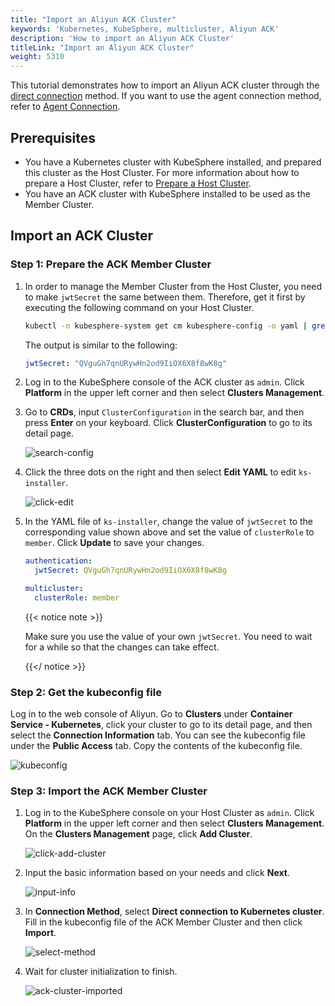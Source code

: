 ```yaml
---
title: "Import an Aliyun ACK Cluster"
keywords: 'Kubernetes, KubeSphere, multicluster, Aliyun ACK'
description: 'How to import an Aliyun ACK Cluster'
titleLink: "Import an Aliyun ACK Cluster"
weight: 5310
---
```


This tutorial demonstrates how to import an Aliyun ACK cluster through the [direct connection](../../../multicluster-management/enable-multicluster/direct-connection/) method. If you want to use the agent connection method, refer to [Agent Connection](../../../multicluster-management/enable-multicluster/agent-connection/).

## Prerequisites

- You have a Kubernetes cluster with KubeSphere installed, and prepared this cluster as the Host Cluster. For more information about how to prepare a Host Cluster, refer to [Prepare a Host Cluster](../../../multicluster-management/enable-multicluster/direct-connection/#prepare-a-host-cluster).
- You have an ACK cluster with KubeSphere installed to be used as the Member Cluster.

## Import an ACK Cluster

### Step 1: Prepare the ACK Member Cluster

1. In order to manage the Member Cluster from the Host Cluster, you need to make `jwtSecret` the same between them. Therefore, get it first by executing the following command on your Host Cluster.

   ```bash
   kubectl -n kubesphere-system get cm kubesphere-config -o yaml | grep -v "apiVersion" | grep jwtSecret
   ```

   The output is similar to the following:

   ```yaml
   jwtSecret: "QVguGh7qnURywHn2od9IiOX6X8f8wK8g"
   ```

2. Log in to the KubeSphere console of the ACK cluster as `admin`. Click **Platform** in the upper left corner and then select **Clusters Management**.

3. Go to **CRDs**, input `ClusterConfiguration` in the search bar, and then press **Enter** on your keyboard. Click **ClusterConfiguration** to go to its detail page.

   ![search-config](/images/docs/multicluster-management/import-cloud-hosted-k8s/import-ack/search-config.png)

4. Click the three dots on the right and then select **Edit YAML** to edit `ks-installer`. 

   ![click-edit](/images/docs/multicluster-management/import-cloud-hosted-k8s/import-ack/click-edit.png)

5. In the YAML file of `ks-installer`, change the value of `jwtSecret` to the corresponding value shown above and set the value of `clusterRole` to `member`. Click **Update** to save your changes.

   ```yaml
   authentication:
     jwtSecret: QVguGh7qnURywHn2od9IiOX6X8f8wK8g
   ```

   ```yaml
   multicluster:
     clusterRole: member
   ```

   {{< notice note >}}

   Make sure you use the value of your own `jwtSecret`. You need to wait for a while so that the changes can take effect.

   {{</ notice >}}

### Step 2: Get the kubeconfig file

Log in to the web console of Aliyun. Go to **Clusters** under **Container Service - Kubernetes**, click your cluster to go to its detail page, and then select the **Connection Information** tab. You can see the kubeconfig file under the **Public Access** tab. Copy the contents of the kubeconfig file.

![kubeconfig](/images/docs/multicluster-management/import-cloud-hosted-k8s/import-ack/kubeconfig.png)

### Step 3: Import the ACK Member Cluster

1. Log in to the KubeSphere console on your Host Cluster as `admin`. Click **Platform** in the upper left corner and then select **Clusters Management**. On the **Clusters Management** page, click **Add Cluster**.

   ![click-add-cluster](/images/docs/multicluster-management/import-cloud-hosted-k8s/import-ack/click-add-cluster.png)

2. Input the basic information based on your needs and click **Next**.

   ![input-info](/images/docs/multicluster-management/import-cloud-hosted-k8s/import-ack/input-info.png)

3. In **Connection Method**, select **Direct connection to Kubernetes cluster**. Fill in the kubeconfig file of the ACK Member Cluster and then click **Import**.

   ![select-method](/images/docs/multicluster-management/import-cloud-hosted-k8s/import-ack/select-method.png)

4. Wait for cluster initialization to finish.

   ![ack-cluster-imported](/images/docs/multicluster-management/import-cloud-hosted-k8s/import-ack/ack-cluster-imported.png)